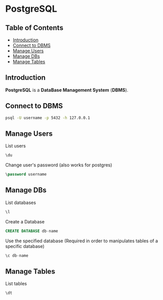 # PostgreSQL

## Table of Contents

- [Introduction](#introduction)
- [Connect to DBMS](#connect-to-dbms)
- [Manage Users](#manage-users)
- [Manage DBs](#manage-dbs)
- [Manage Tables](#manage-tables)

## Introduction

**PostgreSQL** is a **DataBase Management System** (**DBMS**).

## Connect to DBMS

```bash
psql -U username -p 5432 -h 127.0.0.1
```

## Manage Users

List users
```sql
\du
```

Change user's password (also works for postgres)
```sql
\password username
```

## Manage DBs

List databases
```sql
\l
```

Create a Database
```sql
CREATE DATABASE db-name
```

Use the specified database (Required in order to manipulates tables of a specific database)
```sql
\c db-name
```

## Manage Tables

List tables
```sql
\dt
```